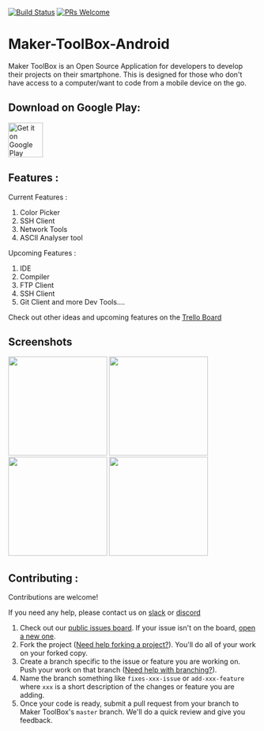 [![Build Status](https://travis-ci.org/Maker-Hub/Maker-ToolBox-Android.svg?branch=master)](https://travis-ci.org/Maker-Hub/Maker-ToolBox-Android) [![PRs Welcome](https://img.shields.io/badge/PRs-welcome-brightgreen.svg?style=flat-square)](http://makeapullrequest.com)

# Maker-ToolBox-Android

Maker ToolBox is an Open Source Application for developers to develop their projects on their smartphone. This is designed for those who don't have access to a computer/want to code from a mobile device on the go.

## Download on Google Play:
<a href="https://play.google.com/store/apps/details?id=io.github.yhdesai.makertoolbox"><img src="https://play.google.com/intl/en_us/badges/images/generic/en-play-badge.png" alt="Get it on Google Play" height="70"/></a>


## Features :

Current Features :
1) Color Picker
2) SSH Client
3) Network Tools
4) ASCII Analyser tool


Upcoming Features :
1) IDE
2) Compiler
3) FTP Client
4) SSH Client
5) Git Client
and more Dev Tools....

Check out other ideas and upcoming features on the [Trello Board][7]

## Screenshots

<img src="https://user-images.githubusercontent.com/22801227/46724734-f4352480-cc7a-11e8-93c6-9295bb9deda9.png" width="200"> <img src="https://user-images.githubusercontent.com/22801227/46724749-fd25f600-cc7a-11e8-9cb4-3a44655b9da3.png" width="200"> <img src="https://user-images.githubusercontent.com/22801227/46724766-04e59a80-cc7b-11e8-99fa-f26778360c83.png" width="200"> <img src="https://user-images.githubusercontent.com/22801227/46724788-0f079900-cc7b-11e8-8405-259e2038d89f.png" width="200">




## Contributing :

Contributions are welcome!

If you need any help, please contact us on [slack][5] or [discord][6]

1. Check out our [public issues board][0]. If your issue isn't on the board, [open a new one][1].
2. Fork the project ([Need help forking a project?][3]). You'll do all of your work on your forked copy.
3. Create a branch specific to the issue or feature you are working on. Push your work on that branch ([Need help with branching?][4]).
4. Name the branch something like `fixes-xxx-issue` or `add-xxx-feature` where `xxx` is a short description of the changes or feature you are adding.
5. Once your code is ready, submit a pull request from your branch to Maker ToolBox's `master` branch. We'll do a quick review and give you feedback.

[0]: https://github.com/yhdesai/Maker-ToolBox-Android/issues
[1]: https://github.com/yhdesai/Maker-ToolBox-Android/issues/new
[3]: https://help.github.com/articles/fork-a-repo/
[4]: https://github.com/Kunena/Kunena-Forum/wiki/Create-a-new-branch-with-git-and-manage-branches
[5]: https://join.slack.com/t/makertoolbox/shared_invite/enQtMzQ1Mjk1OTQyMDUyLTNmOWM4MTM2MzU0ZTQwOTRhZTg5MzQ4YTMyZjAzZTEwN2I4YmYxMDA4YzJjMjEyNGU0YTc0YWM3N2ZmZjFmNTQ
[6]: http://discord.gg/x28KKWG
[7]: https://trello.com/b/kuoT8UaL/maker-toolbox
